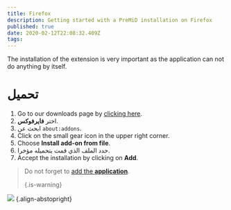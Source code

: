 ```yaml
---
title: Firefox
description: Getting started with a PreMiD installation on Firefox
published: true
date: 2020-02-12T22:08:32.409Z
tags:
---
```


The installation of the extension is very important as the application can not do anything by itself.

# تحميل
1. Go to our downloads page by [clicking here](https://premid.app/downloads).
2. اختر **فايرفوكس**.
3. ابحث عن `about:addons`.
4. Click on the small gear icon in the upper right corner.
5. Choose **Install add-on from file**.
6. حدد الملف الذي قمت بتحميله مؤخرا.
7. Accept the installation by clicking on **Add**.

> Do not forget to [add the **application**](/install). 
> 
> {.is-warning}

![](https://img.icons8.com/color/2x/firefox.png) {.align-abstopright}
